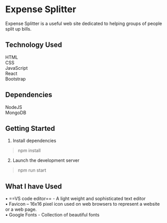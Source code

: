 # Expense Splitter

Expense Splitter is a useful web site dedicated to helping groups of people split up bills. 

## Technology Used

HTML \
CSS \
JavaScript \
React \
Bootstrap 

## Dependencies

NodeJS \
MongoDB 

## Getting Started

1.	Install dependencies
> npm install 
2.	Launch the development server
> npm run start 

## What I have Used 
•	==VS code editor== - A light weight and sophisticated text editor \
•	Favicon – 16x16 pixel icon used on web browsers to represent a website or a web page. \
•	Google Fonts - Collection of beautiful fonts 

